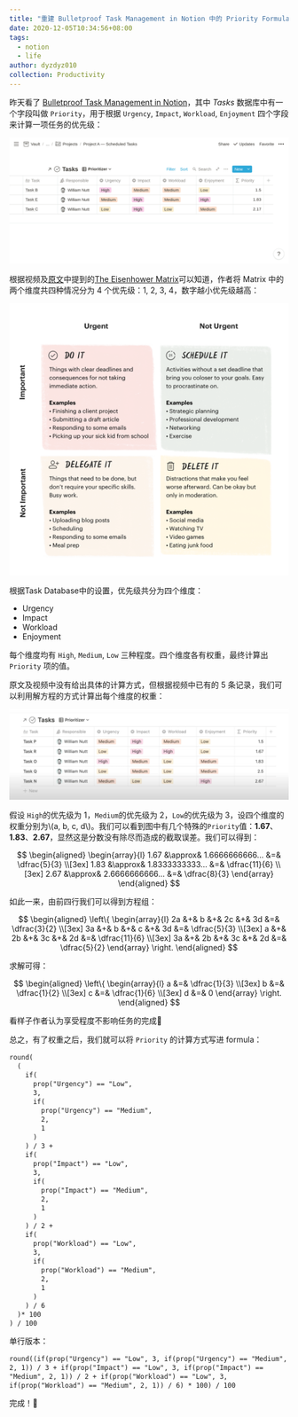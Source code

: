 ```yaml
---
title: "重建 Bulletproof Task Management in Notion 中的 Priority Formula"
date: 2020-12-05T10:34:56+08:00
tags:
  - notion
  - life
author: dyzdyz010
collection: Productivity
---
```



昨天看了 [Bulletproof Task Management in Notion](https://www.notion.vip/bulletproof-task-management-in-notion/)，其中 *Tasks* 数据库中有一个字段叫做 `Priority`，用于根据 `Urgency`, `Impact`, `Workload`, `Enjoyment` 四个字段来计算一项任务的优先级：

![Projects Database Task Prioritizer](../../assets/img/2020/12/projects_database__task_prioritizer.png)

根据视频及[原文](https://www.notion.vip/bulletproof-tasks/#the-prioritizer)中提到的[The Eisenhower Matrix](https://todoist.com/productivity-methods/eisenhower-matrix)可以知道，作者将 Matrix 中的两个维度共四种情况分为 4 个优先级：1, 2, 3, 4，数字越小优先级越高：

![Eisenhower Matrix](../../assets/img/2020/12/productivity-methods_eisenhower-matrix.png)

根据Task Database中的设置，优先级共分为四个维度：
  - Urgency
  - Impact
  - Workload
  - Enjoyment

每个维度均有 `High`, `Medium`, `Low` 三种程度。四个维度各有权重，最终计算出 `Priority` 项的值。

原文及视频中没有给出具体的计算方式，但根据视频中已有的 5 条记录，我们可以利用解方程的方式计算出每个维度的权重：

![Prioritizer](../../assets/img/2020/12/bulletproof-task-management-priority-formula.png)

假设 `High`的优先级为 1，`Medium`的优先级为 2，`Low`的优先级为 3，设四个维度的权重分别为\\(a, b, c, d\\)。我们可以看到图中有几个特殊的`Priority`值：**1.67**、**1.83**、**2.67**，显然这是分数没有除尽而造成的截取误差。我们可以得到：

$$
\begin{aligned}
\begin{array}{l}
1.67 &\approx& 1.6666666666... &=& \dfrac{5}{3} \\[3ex]
1.83 &\approx& 1.8333333333... &=& \dfrac{11}{6} \\[3ex]
2.67 &\approx& 2.6666666666... &=& \dfrac{8}{3}
\end{array}
\end{aligned}
$$

如此一来，由前四行我们可以得到方程组：

$$
\begin{aligned}
\left\{
\begin{array}{l}
2a &+& b &+& 2c &+& 3d &=& \dfrac{3}{2} \\[3ex]
3a &+& b &+& c &+& 3d &=& \dfrac{5}{3} \\[3ex]
a &+& 2b &+& 3c &+& 2d &=& \dfrac{11}{6} \\[3ex]
3a &+& 2b &+& 3c &+& 2d &=& \dfrac{5}{2}
\end{array}
\right.
\end{aligned}
$$

求解可得：

$$
\begin{aligned}
\left\{
\begin{array}{l}
a &=& \dfrac{1}{3} \\[3ex]
b &=& \dfrac{1}{2} \\[3ex]
c &=& \dfrac{1}{6} \\[3ex]
d &=& 0
\end{array}
\right.
\end{aligned}
$$

看样子作者认为享受程度不影响任务的完成🤣

总之，有了权重之后，我们就可以将 `Priority` 的计算方式写进 formula：

```
round(
  (
    if(
      prop("Urgency") == "Low", 
      3, 
      if(
        prop("Urgency") == "Medium", 
        2, 
        1
      )
    ) / 3 + 
    if(
      prop("Impact") == "Low", 
      3, 
      if(
        prop("Impact") == "Medium", 
        2, 
        1
      )
    ) / 2 + 
    if(
      prop("Workload") == "Low", 
      3, 
      if(
        prop("Workload") == "Medium", 
        2, 
        1
      )
    ) / 6
  )* 100
) / 100
```

单行版本：

```
round((if(prop("Urgency") == "Low", 3, if(prop("Urgency") == "Medium", 2, 1)) / 3 + if(prop("Impact") == "Low", 3, if(prop("Impact") == "Medium", 2, 1)) / 2 + if(prop("Workload") == "Low", 3, if(prop("Workload") == "Medium", 2, 1)) / 6) * 100) / 100
```

完成！🎉